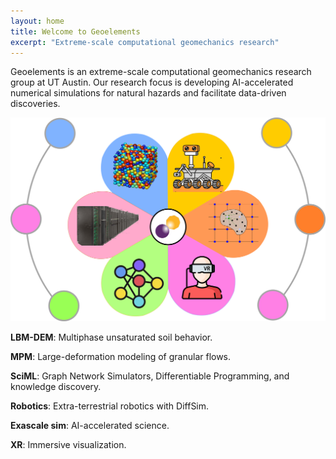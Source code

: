 ```yaml
---
layout: home
title: Welcome to Geoelements
excerpt: "Extreme-scale computational geomechanics research"
---
```


Geoelements is an extreme-scale computational geomechanics research group at UT Austin. Our research focus is developing AI-accelerated numerical simulations for natural hazards and facilitate data-driven discoveries.

<div class="content-wrapper">
  <div class="image-container">
    <img src="/images/geoelements/geoelements.png" alt="Geoelements Research">
  </div>
  <div class="text-container">
    <p><b>LBM-DEM</b>: Multiphase unsaturated soil behavior.</p>
    <p><b>MPM</b>: Large-deformation modeling of granular flows.</p>
    <p><b>SciML</b>: Graph Network Simulators, Differentiable Programming, and knowledge discovery.</p>
    <p><b>Robotics</b>: Extra-terrestrial robotics with DiffSim.</p>
    <p><b>Exascale sim</b>: AI-accelerated science.</p>
    <p><b>XR</b>: Immersive visualization.</p>
  </div>
</div>
